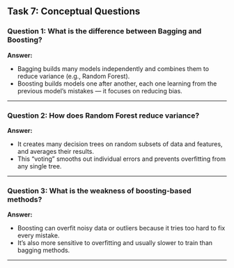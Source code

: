 ## Task 7: Conceptual Questions

### Question 1:  What is the difference between Bagging and Boosting?

**Answer:**
- Bagging builds many models independently and combines them to reduce variance (e.g., Random Forest).
- Boosting builds models one after another, each one learning from the previous model’s mistakes — it focuses on reducing bias.

---

### Question 2: How does Random Forest reduce variance?

**Answer:**

- It creates many decision trees on random subsets of data and features, and averages their results.
- This “voting” smooths out individual errors and prevents overfitting from any single tree.

---

### Question 3: What is the weakness of boosting-based methods?

**Answer:**

- Boosting can overfit noisy data or outliers because it tries too hard to fix every mistake.
- It’s also more sensitive to overfitting and usually slower to train than bagging methods.


---

